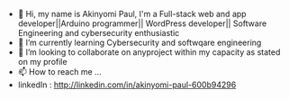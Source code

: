 - 👋 Hi, my name is Akinyomi Paul, I'm a Full-stack web and app developer||Arduino programmer|| WordPress developer|| Software Engineering and cybersecurity enthusiastic
- 🌱 I’m currently learning Cybersecurity and softwqare engineering
- 💞️ I’m looking to collaborate on anyproject within my capacity as stated on my profile
- 📫 How to reach me ...
- linkedIn : http://linkedin.com/in/akinyomi-paul-600b94296

<!---
AkinyomiGW/AkinyomiGW is a ✨ special ✨ repository because its `README.md` (this file) appears on your GitHub profile.
You can click the Preview link to take a look at your changes.
--->
